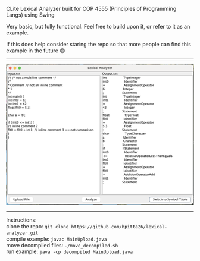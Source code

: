 CLite Lexical Analyzer built for COP 4555 (Principles of Programming Langs) using Swing

Very basic, but fully functional. Feel free to build upon it, or refer to it as an example.  

If this does help consider staring the repo so that more people can find this example in the future 😊

---

<img src="assets/LexicalAnalyzer.png" alt="Lexical Analyzer" width="600">

---

Instructions:  
clone the repo: `git clone https://github.com/hpitta26/lexical-analyzer.git`  
compile example: `javac MainUpload.java`  
move decompiled files: `./move_decompiled.sh`  
run example: `java -cp decompiled MainUpload.java`  